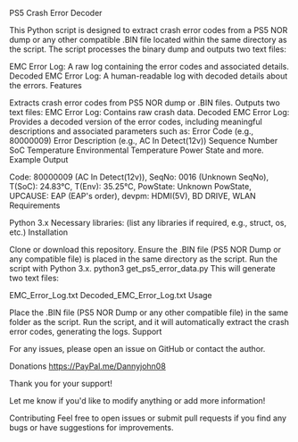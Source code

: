 PS5 Crash Error Decoder

This Python script is designed to extract crash error codes from a PS5 NOR dump or any other compatible .BIN file located within the same directory as the script. The script processes the binary dump and outputs two text files:

EMC Error Log: A raw log containing the error codes and associated details.
Decoded EMC Error Log: A human-readable log with decoded details about the errors.
Features

Extracts crash error codes from PS5 NOR dump or .BIN files.
Outputs two text files:
EMC Error Log: Contains raw crash data.
Decoded EMC Error Log: Provides a decoded version of the error codes, including meaningful descriptions and associated parameters such as:
Error Code (e.g., 80000009)
Error Description (e.g., AC In Detect(12v))
Sequence Number
SoC Temperature
Environmental Temperature
Power State
and more.
Example Output

Code: 80000009 (AC In Detect(12v)), SeqNo: 0016 (Unknown SeqNo), 
T(SoC): 24.83°C, T(Env): 35.25°C, PowState: Unknown PowState, 
UPCAUSE: EAP (EAP's order), devpm: HDMI(5V), BD DRIVE, WLAN
Requirements

Python 3.x
Necessary libraries: (list any libraries if required, e.g., struct, os, etc.)
Installation

Clone or download this repository.
Ensure the .BIN file (PS5 NOR Dump or any compatible file) is placed in the same directory as the script.
Run the script with Python 3.x.
python3 get_ps5_error_data.py
This will generate two text files:

EMC_Error_Log.txt
Decoded_EMC_Error_Log.txt
Usage

Place the .BIN file (PS5 NOR Dump or any other compatible file) in the same folder as the script.
Run the script, and it will automatically extract the crash error codes, generating the logs.
Support

For any issues, please open an issue on GitHub or contact the author.

Donations
https://PayPal.me/Dannyjohn08

Thank you for your support!

Let me know if you'd like to modify anything or add more information!

Contributing
Feel free to open issues or submit pull requests if you find any bugs or have suggestions for improvements.
